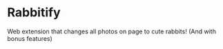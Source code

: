# Rabbitify
Web extension that changes all photos on page to cute rabbits! (And with bonus features)
